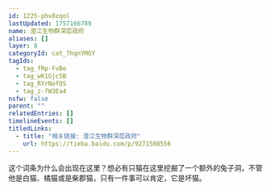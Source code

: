 ```yaml
---
id: 1225-phv8zqol
lastUpdated: 1757166789
name: 澄江生物群深层政府
aliases: []
layer: 8
categoryId: cat_7hqnYMGY
tagIds:
  - tag_fRp-FvBe
  - tag_wK1Gjc5B
  - tag_RYrNofQS
  - tag_z-fW3Ea4
nsfw: false
parent: ""
relatedEntries: []
timelineEvents: []
titledLinks:
  - title: "相关链接: 澄江生物群深层政府"
    url: https://tieba.baidu.com/p/9271588556
---
```


这个词条为什么会出现在这里？想必有只猫在这里挖掘了一个额外的兔子洞，不管他是白猫、橘猫或是柴郡猫，只有一件事可以肯定，它是坏猫。